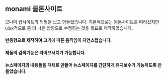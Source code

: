 ## monami 클론사이트
모나미 웹사이트의 외형을 보고 만들었습니다.
기본적으로는 원본사이트를 따라갔지만 uiux적으로 좀 더 나은 방향으로 수정하는 것을 목표로 제작하였습니다.

#### 반응형으로 제작하여 크기에 따른 움직임이 자연스럽습니다.     
   
#### 제품의 검색기능은 라이브서치가 가능합니다.   
   
#### 뉴스페이지의 내용들을 객체로 만들어 뉴스페이지를 간단하게 유지보수가 가능하도록 만들었습니다.   



